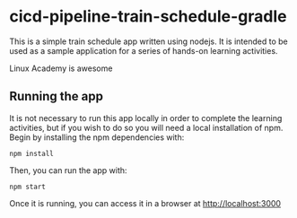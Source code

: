 # cicd-pipeline-train-schedule-gradle

This is a simple train schedule app written using nodejs. It is intended to be used as a sample application for a series of hands-on learning activities.

Linux Academy is awesome

## Running the app

It is not necessary to run this app locally in order to complete the learning activities, but if you wish to do so you will need a local installation of npm. Begin by installing the npm dependencies with:

    npm install

Then, you can run the app with:

    npm start

Once it is running, you can access it in a browser at [http://localhost:3000](http://localhost:3000)
